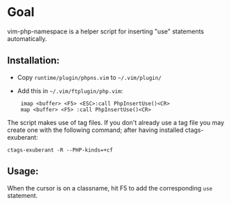 # Goal

vim-php-namespace is a helper script for inserting "use" statements automatically.

## Installation:

 * Copy `runtime/plugin/phpns.vim` to `~/.vim/plugin/`
 * Add this in `~/.vim/ftplugin/php.vim`:

        imap <buffer> <F5> <ESC>:call PhpInsertUse()<CR>
        map <buffer> <F5> :call PhpInsertUse()<CR>

The script makes use of tag files. If you don't already use a tag file you may create one with the following command; after having installed ctags-exuberant:

    ctags-exuberant -R --PHP-kinds=+cf

## Usage:

When the cursor is on a classname, hit F5 to add the corresponding `use` statement.

